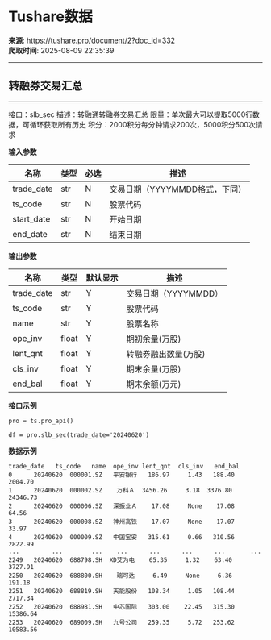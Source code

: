 # Tushare数据

**来源**: https://tushare.pro/document/2?doc_id=332  
**爬取时间**: 2025-08-09 22:35:39

---

## 转融券交易汇总

---

接口：slb\_sec
描述：转融通转融券交易汇总
限量：单次最大可以提取5000行数据，可循环获取所有历史
积分：2000积分每分钟请求200次，5000积分500次请求

**输入参数**

| 名称 | 类型 | 必选 | 描述 |
| --- | --- | --- | --- |
| trade\_date | str | N | 交易日期（YYYYMMDD格式，下同） |
| ts\_code | str | N | 股票代码 |
| start\_date | str | N | 开始日期 |
| end\_date | str | N | 结束日期 |

**输出参数**

| 名称 | 类型 | 默认显示 | 描述 |
| --- | --- | --- | --- |
| trade\_date | str | Y | 交易日期（YYYYMMDD） |
| ts\_code | str | Y | 股票代码 |
| name | str | Y | 股票名称 |
| ope\_inv | float | Y | 期初余量(万股) |
| lent\_qnt | float | Y | 转融券融出数量(万股) |
| cls\_inv | float | Y | 期末余量(万股) |
| end\_bal | float | Y | 期末余额(万元) |

**接口示例**

```
pro = ts.pro_api()

df = pro.slb_sec(trade_date='20240620')
```

**数据示例**

```
trade_date   ts_code   name  ope_inv lent_qnt  cls_inv   end_bal
0      20240620  000001.SZ   平安银行   186.97     1.43   188.40   2004.70
1      20240620  000002.SZ    万科Ａ  3456.26     3.18  3376.80  24346.73
2      20240620  000006.SZ   深振业Ａ    17.08     None    17.08     64.56
3      20240620  000008.SZ   神州高铁    17.07     None    17.07     33.97
4      20240620  000009.SZ   中国宝安   315.61     0.66   310.56   2822.99
...         ...        ...    ...      ...      ...      ...       ...
2249   20240620  688798.SH  XD艾为电    65.35     1.32    63.40   3727.91
2250   20240620  688800.SH    瑞可达     6.49     None     6.36    191.18
2251   20240620  688819.SH   天能股份   108.34     1.05   108.44   2717.34
2252   20240620  688981.SH   中芯国际   303.00    22.45   315.30  15386.64
2253   20240620  689009.SH   九号公司   259.35     5.72   253.62  10583.56
```
